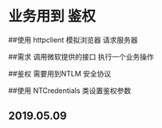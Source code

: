 #   业务用到 鉴权  

##使用 httpclient 模拟浏览器 请求服务器

##需求  调用微软提供的接口 执行一个业务操作 

##鉴权  需要用到NTLM  安全协议  

##使用 NTCredentials  类设置鉴权参数


##  2019.05.09
